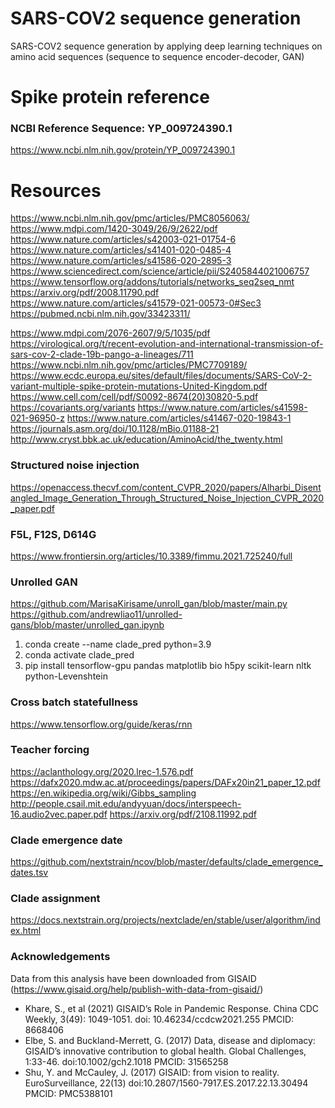 # SARS-COV2 sequence generation
SARS-COV2 sequence generation by applying deep learning techniques on amino acid sequences (sequence to sequence encoder-decoder, GAN)

# Spike protein reference
### NCBI Reference Sequence: YP_009724390.1
https://www.ncbi.nlm.nih.gov/protein/YP_009724390.1

# Resources
https://www.ncbi.nlm.nih.gov/pmc/articles/PMC8056063/
https://www.mdpi.com/1420-3049/26/9/2622/pdf
https://www.nature.com/articles/s42003-021-01754-6
https://www.nature.com/articles/s41401-020-0485-4
https://www.nature.com/articles/s41586-020-2895-3
https://www.sciencedirect.com/science/article/pii/S2405844021006757
https://www.tensorflow.org/addons/tutorials/networks_seq2seq_nmt
https://arxiv.org/pdf/2008.11790.pdf
https://www.nature.com/articles/s41579-021-00573-0#Sec3
https://pubmed.ncbi.nlm.nih.gov/33423311/

https://www.mdpi.com/2076-2607/9/5/1035/pdf
https://virological.org/t/recent-evolution-and-international-transmission-of-sars-cov-2-clade-19b-pango-a-lineages/711
https://www.ncbi.nlm.nih.gov/pmc/articles/PMC7709189/
https://www.ecdc.europa.eu/sites/default/files/documents/SARS-CoV-2-variant-multiple-spike-protein-mutations-United-Kingdom.pdf
https://www.cell.com/cell/pdf/S0092-8674(20)30820-5.pdf
https://covariants.org/variants
https://www.nature.com/articles/s41598-021-96950-z
https://www.nature.com/articles/s41467-020-19843-1
https://journals.asm.org/doi/10.1128/mBio.01188-21
http://www.cryst.bbk.ac.uk/education/AminoAcid/the_twenty.html
### Structured noise injection
https://openaccess.thecvf.com/content_CVPR_2020/papers/Alharbi_Disentangled_Image_Generation_Through_Structured_Noise_Injection_CVPR_2020_paper.pdf
### F5L, F12S, D614G
https://www.frontiersin.org/articles/10.3389/fimmu.2021.725240/full

### Unrolled GAN
https://github.com/MarisaKirisame/unroll_gan/blob/master/main.py
https://github.com/andrewliao11/unrolled-gans/blob/master/unrolled_gan.ipynb

1. conda create --name clade_pred python=3.9
2. conda activate clade_pred
3. pip install tensorflow-gpu pandas matplotlib bio h5py scikit-learn nltk python-Levenshtein

### Cross batch statefullness

https://www.tensorflow.org/guide/keras/rnn

### Teacher forcing

https://aclanthology.org/2020.lrec-1.576.pdf
https://dafx2020.mdw.ac.at/proceedings/papers/DAFx20in21_paper_12.pdf
https://en.wikipedia.org/wiki/Gibbs_sampling
http://people.csail.mit.edu/andyyuan/docs/interspeech-16.audio2vec.paper.pdf
https://arxiv.org/pdf/2108.11992.pdf

### Clade emergence date

https://github.com/nextstrain/ncov/blob/master/defaults/clade_emergence_dates.tsv

### Clade assignment

https://docs.nextstrain.org/projects/nextclade/en/stable/user/algorithm/index.html



### Acknowledgements

Data from this analysis have been downloaded from GISAID (https://www.gisaid.org/help/publish-with-data-from-gisaid/)

- Khare, S., et al (2021) GISAID’s Role in Pandemic Response. China CDC Weekly, 3(49): 1049-1051. doi: 10.46234/ccdcw2021.255  PMCID: 8668406
- Elbe, S. and Buckland-Merrett, G. (2017) Data, disease and diplomacy: GISAID’s innovative contribution to global health. Global Challenges, 1:33-46. doi:10.1002/gch2.1018  PMCID: 31565258
- Shu, Y. and McCauley, J. (2017)  GISAID: from vision to reality. EuroSurveillance, 22(13) doi:10.2807/1560-7917.ES.2017.22.13.30494  PMCID: PMC5388101
